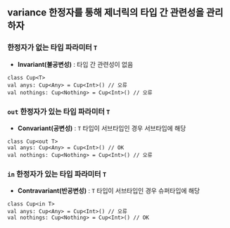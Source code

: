 ## variance 한정자를 통해 제너릭의 타입 간 관련성을 관리하자 
### 한정자가 없는 타입 파라미터 `T`
- **Invariant(불공변성)** : 타입 간 관련성이 없음
```
class Cup<T>
val anys: Cup<Any> = Cup<Int>() // 오류
val nothings: Cup<Nothing> = Cup<Int>() // 오류
```
### `out` 한정자가 있는 타입 파라미터 `T`
- **Convariant(공변성)** : `T` 타입이 서브타입인 경우 서브타입에 해당
```
class Cup<out T>
val anys: Cup<Any> = Cup<Int>() // OK
val nothings: Cup<Nothing> = Cup<Int>() // 오류
```
### `in` 한정자가 있는 타입 파라미터 `T`
- **Contravariant(반공변성)** : `T` 타입이 서브타입인 경우 슈퍼타입에 해당
```
class Cup<in T>
val anys: Cup<Any> = Cup<Int>() // 오류
val nothings: Cup<Nothing> = Cup<Int>() // OK
```
